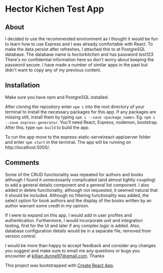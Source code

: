 # Hector Kichen Test App

## About

I decided to use the recommended environment as I thought it would be fun to learn how to use Express and I was already comfortable with React. To make the data persist after refreshes, I attached this to at PostgreSQL database. The database name is *hectorkitchen* and has password *test123*. There's no confidential information here so don't worry about keeping the password secure. I have made a number of similar apps in the past but didn't want to copy any of my previous content.

## Installation

Make sure you have npm and PostgreSQL installed.

After cloning the repository enter `npm i` into the root directory of your terminal to install the necessary packages for this app. If any packages are missing still, install them by typing `npm i --save <package_name>`. Eg. `npm i --save express-generator`. You'll need React, Express, nodemon, bootstrap. After this, type `npm build` to build the app.

To run the app move to the express-static-serve\react-app\server folder and enter `npm start` in the terminal. The app will be running on http://localhost:5000/.

## Comments

Some of the CRUD functionality was repeated for authors and books although I found it unnecessarily complicated (and almost tightly coupling) to add a general details component and a general list component. I also added in delete functionality, although not requested, it seemed natural that it should be included. Although no filtering functionality was added, the select option for book authors and the display of the books written by an author warrant some credit in my opinion.

If I were to expand on this app, I would add in user profiles and authentication. Furthermore, I would incorporate unit and integration testing, first for the UI and later if any complex logic is added. Also, database configuration details would be in a separate file, removed from version control.

I would be more than happy to accept feedback and consider any changes you suggest and make sure to email me any questions or bugs you encounter at [killian.dunne97@gmail.com](mailto:killian.dunne97@gmail.com). Thanks

This project was bootstrapped with [Create React App](https://github.com/facebook/create-react-app).
